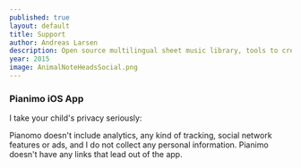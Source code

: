 ```yaml
---
published: true
layout: default
title: Support
author: Andreas Larsen
description: Open source multilingual sheet music library, tools to create your own sheet music, iOS app and much more - all free. 
year: 2015
image: AnimalNoteHeadsSocial.png
---
```

### Pianimo iOS App
I take your child's privacy seriously:

Pianomo doesn't include analytics, any kind of tracking, social network features or ads, and I do not collect any personal information.
Pianimo doesn't have any links that lead out of the app.